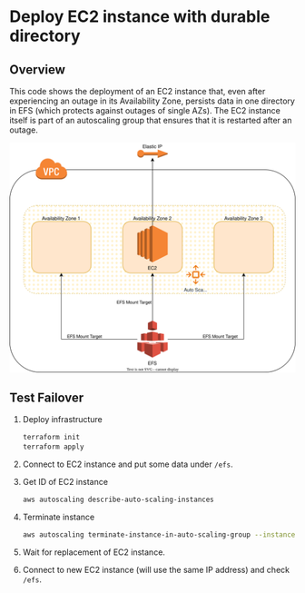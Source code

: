 # Deploy EC2 instance with durable directory

## Overview

This code shows the deployment of an EC2 instance that, even
after experiencing an outage in its Availability Zone,
persists data in one directory in EFS (which protects against
outages of single AZs). The EC2 instance itself is part of
an autoscaling group that ensures that it is restarted after
an outage.

![Architecture](images/architecture.svg)

## Test Failover

1. Deploy infrastructure

    ```bash
    terraform init
    terraform apply
    ```
2. Connect to EC2 instance and put some data under `/efs`.
3. Get ID of EC2 instance

    ```bash
    aws autoscaling describe-auto-scaling-instances
    ```
4. Terminate instance

    ```bash
    aws autoscaling terminate-instance-in-auto-scaling-group --instance-id <instance id> --no-should-decrement-desired-capacity
    ```
5. Wait for replacement of EC2 instance.
6. Connect to new EC2 instance (will use the same IP address) and check `/efs`.
